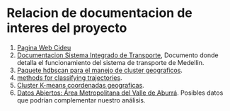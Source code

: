 # Relacion de documentacion de interes del proyecto

   1. [Pagina Web Cideu](https://www.cideu.org/)
   2. [Documentacion Sistema Integrado de Transporte](https://www.cideu.org/proyecto/sistema-integrado-transporte-del-valle-de-aburra-sitva/), Documento donde detalla el funcionamiento del sistema de transporte de Medellin.
   3. [Paquete hdbscan para el manejo de cluster geograficos](https://hdbscan.readthedocs.io/en/latest/soft_clustering_explanation.html).
   4. [methods for classifying trajectories](https://journals.openedition.org/cybergeo/27035).
   5. [Cluster K-means coordenadas geograficas](https://levelup.gitconnected.com/clustering-gps-co-ordinates-forming-regions-4f50caa7e4a1).
   6. [Datos Abiertos: Área Metropolitana del Valle de Aburrá](https://datosabiertos.metropol.gov.co/). Posibles datos que podrían complementar nuestro análisis.
